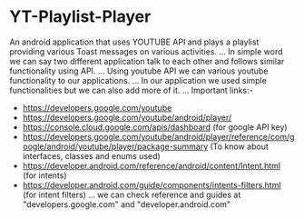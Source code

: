 # YT-Playlist-Player
An android application that uses YOUTUBE API and plays a playlist providing various Toast messages on various activities.
...
In simple word we can say two different application talk to each other and follows similar functionality using API.
...
Using youtube API we can various youtube functionality to our applications.
...
In our application we used simple functionalities but we can also add more of it.
...
Important links:-
- https://developers.google.com/youtube
- https://developers.google.com/youtube/android/player/
- https://console.cloud.google.com/apis/dashboard (for google API key)
- https://developers.google.com/youtube/android/player/reference/com/google/android/youtube/player/package-summary (To know about interfaces, classes and enums used)
- https://developer.android.com/reference/android/content/Intent.html (for intents)
- https://developer.android.com/guide/components/intents-filters.html (for intent filters)
...
we can check reference and guides  at "developers.google.com" and "developer.android.com"
